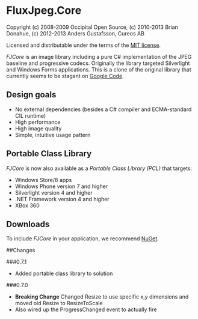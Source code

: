 # FluxJpeg.Core

Copyright (c) 2008-2009 Occipital Open Source, (c) 2010-2013 Brian Donahue, (c) 2012-2013 Anders Gustafsson, Cureos AB   

Licensed and distributable under the terms of the [MIT license](http://www.opensource.org/licenses/mit-license.php).

*FJCore* is an image library including a pure C# implementation of the JPEG baseline and progressive codecs. Originally the library targeted Silverlight and Windows Forms applications. This is a clone of the original library that currently seems to be stagant on [Google Code](https://code.google.com/p/fjcore).

## Design goals

* No external dependencies (besides a C# compiler and ECMA-standard CIL runtime)
* High performance
* High image quality
* Simple, intuitive usage pattern

## Portable Class Library

*FJCore* is now also available as a *Portable Class Library (PCL)* that targets:

* Windows Store/8 apps
* Windows Phone version 7 and higher
* Silverlight version 4 and higher
* .NET Framework version 4 and higher
* XBox 360

## Downloads

To include *FJCore* in your application, we recommend [NuGet](https://nuget.org/packages/Flux.Jpeg.Core/).

##Changes

###0.7.1
* Added portable class library to solution

###0.7.0
* **Breaking Change** Changed Resize to use specific x,y dimensions and moved old Resize to ResizeToScale
* Also wired up the ProgressChanged event to actually fire
